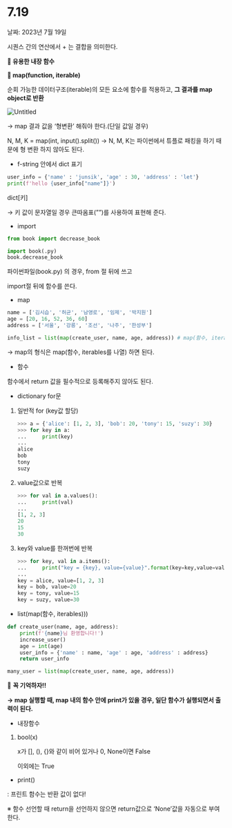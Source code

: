 # 7.19

날짜: 2023년 7월 19일

시퀀스 간의 연산에서 + 는 결합을 의미한다.

**🔳 유용한 내장 함수**

**🔹 map(function, iterable)**

순회 가능한 데이터구조(iterable)의 모든 요소에 함수를 적용하고, **그 결과를 map object로 반환**

![Untitled](7%2019%2042315b90e9d644dbabf1b10caa3305fc/Untitled.png)

→ map 결과 값을 ‘형변환’ 해줘야 한다.(단일 값일 경우)

N, M, K = map(int, input().split()) → N, M, K는 파이썬에서 튜플로 패킹을 하기 때문에 형 변환 하지 않아도 된다.

- f-string 안에서 dict 표기

```python
user_info = {'name' : 'junsik', 'age' : 30, 'address' : 'let'}
print(f'hello {user_info["name"]}')
```

dict[키]

→ 키 값이 문자열일 경우 큰따옴표(””)를 사용하여 표현해 준다.

- import

```python
from book import decrease_book

import book(.py)
book.decrease_book
```

파이썬파일(book.py) 의 경우, from 절 뒤에 쓰고

import절 뒤에 함수를 쓴다.

- map

```python
name = ['김시습', '허균', '남영로', '임제', '박지원']
age = [20, 16, 52, 36, 60]
address = ['서울', '강릉', '조선', '나주', '한성부']

info_list = list(map(create_user, name, age, address)) # map(함수, iterables 나열)
```

→ map의 형식은 map(함수, iterables를 나열) 하면 된다.

- 함수

함수에서 return 값을 필수적으로 등록해주지 않아도 된다.

- dictionary for문
1. 일반적 for (key값 할당)
    
    ```python
    >>> a = {'alice': [1, 2, 3], 'bob': 20, 'tony': 15, 'suzy': 30}
    >>> for key in a:
    ...     print(key)
    ... 
    alice
    bob
    tony
    suzy
    ```
    
2. value값으로 반복
    
    ```python
    >>> for val in a.values():
    ...     print(val)
    ... 
    [1, 2, 3]
    20
    15
    30
    ```
    
3. key와 value를 한꺼번에 반복
    
    ```python
    >>> for key, val in a.items():
    ...     print("key = {key}, value={value}".format(key=key,value=val))
    ... 
    key = alice, value=[1, 2, 3]
    key = bob, value=20
    key = tony, value=15
    key = suzy, value=30
    ```
    

- list(map(함수, iterables)))

```python
def create_user(name, age, address):
    print(f'{name}님 환영합니다!')
    increase_user()
    age = int(age)
    user_info = {'name' : name, 'age' : age, 'address' : address}
    return user_info

many_user = list(map(create_user, name, age, address))
```

📌 **꼭 기억하자!!**

**→ map 실행할 때, map 내의 함수 안에 print가 있을 경우, 일단 함수가 실행되면서 출력이 된다.**

- 내장함수
1. bool(x)
    
    x가 [], (), {}와 같이 비어 있거나 0, None이면 False
    
    이외에는 True
    

- print()

: 프린트 함수는 반환 값이 없다!

※ 함수 선언할 때 return을 선언하지 않으면 return값으로 ‘None’값을 자동으로 부여한다.